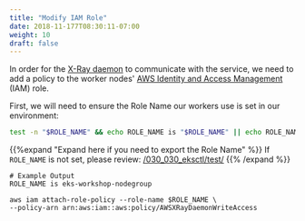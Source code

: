 ```yaml
---
title: "Modify IAM Role"
date: 2018-11-177T08:30:11-07:00
weight: 10
draft: false
---
```


In order for the [X-Ray daemon](https://docs.aws.amazon.com/xray/latest/devguide/xray-daemon.html) 
to communicate with the service, we need to add a policy to the worker nodes' 
[AWS Identity and Access Management](https://aws.amazon.com/iam/) (IAM) role.

First, we will need to ensure the Role Name our workers use is set in our environment:

```bash
test -n "$ROLE_NAME" && echo ROLE_NAME is "$ROLE_NAME" || echo ROLE_NAME is not set
```

{{%expand "Expand here if you need to export the Role Name" %}}
If `ROLE_NAME` is not set, please review: [/030_030_eksctl/test/](/030_030_eksctl/test/)
{{% /expand %}}

```text
# Example Output
ROLE_NAME is eks-workshop-nodegroup
```

```
aws iam attach-role-policy --role-name $ROLE_NAME \
--policy-arn arn:aws:iam::aws:policy/AWSXRayDaemonWriteAccess
```


